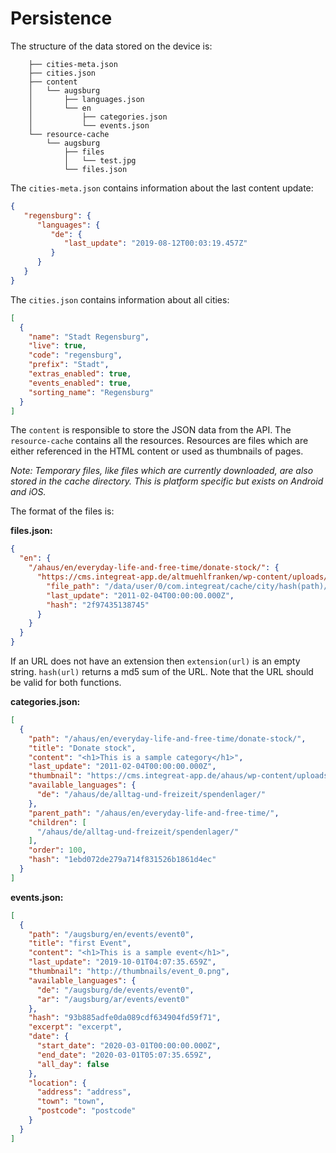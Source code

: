 # Persistence

The structure of the data stored on the device is:

```
    ├── cities-meta.json
    ├── cities.json
    ├── content
    │   └── augsburg
    │       ├── languages.json
    │       └── en
    │           ├── categories.json
    │           └── events.json
    └── resource-cache
        └── augsburg
            ├── files
            │   └── test.jpg
            └── files.json
```

The `cities-meta.json` contains information about the last content update:
```json
{  
   "regensburg": {  
      "languages": {  
         "de": {  
            "last_update": "2019-08-12T00:03:19.457Z"
         }
      }
   }
}
```

The `cities.json` contains information about all cities:
```json
[
  {  
    "name": "Stadt Regensburg",
    "live": true,
    "code": "regensburg",
    "prefix": "Stadt",
    "extras_enabled": true,
    "events_enabled": true,
    "sorting_name": "Regensburg"
  }
]
```

The `content` is responsible to store the JSON data from the API.
The `resource-cache` contains all the resources. Resources are files which are either referenced in the HTML content or used as thumbnails of pages.

*Note: Temporary files, like files which are currently downloaded, are also stored in the cache directory. This is platform specific but exists on Android and iOS.*

The format of the files is:

**files.json:**
```json
{
  "en": {
    "/ahaus/en/everyday-life-and-free-time/donate-stock/": {
      "https://cms.integreat-app.de/altmuehlfranken/wp-content/uploads/sites/163/2017/11/calendar159-150x150.png": {
        "file_path": "/data/user/0/com.integreat/cache/city/hash(path)/hash(url)extension(url)",
        "last_update": "2011-02-04T00:00:00.000Z",
        "hash": "2f97435138745"
      }
    }
  }
}
```
If an URL does not have an extension then `extension(url)` is an empty string. `hash(url)` returns a md5 sum of the URL. Note that the URL should be valid for both functions.

**categories.json:**
```json
[
  {
    "path": "/ahaus/en/everyday-life-and-free-time/donate-stock/",
    "title": "Donate stock",
    "content": "<h1>This is a sample category</h1>",
    "last_update": "2011-02-04T00:00:00.000Z",
    "thumbnail": "https://cms.integreat-app.de/ahaus/wp-content/uploads/sites/20/2016/05/truck69b-150x150.png",
    "available_languages": {
      "de": "/ahaus/de/alltag-und-freizeit/spendenlager/"
    },
    "parent_path": "/ahaus/en/everyday-life-and-free-time/",
    "children": [
      "/ahaus/de/alltag-und-freizeit/spendenlager/"
    ],
    "order": 100,
    "hash": "1ebd072de279a714f831526b1861d4ec"
  }
]
```

**events.json:**
```json
[
  {
    "path": "/augsburg/en/events/event0",
    "title": "first Event",
    "content": "<h1>This is a sample event</h1>",
    "last_update": "2019-10-01T04:07:35.659Z",
    "thumbnail": "http://thumbnails/event_0.png",
    "available_languages": {
      "de": "/augsburg/de/events/event0",
      "ar": "/augsburg/ar/events/event0"
    },
    "hash": "93b885adfe0da089cdf634904fd59f71",
    "excerpt": "excerpt",
    "date": {
      "start_date": "2020-03-01T00:00:00.000Z",
      "end_date": "2020-03-01T05:07:35.659Z",
      "all_day": false
    },
    "location": {
      "address": "address",
      "town": "town",
      "postcode": "postcode"
    }
  }
]
```
